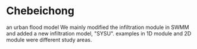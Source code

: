 # Chebeichong
an urban flood model
We mainly modified the infiltration module in SWMM and added a new infiltration model, "SYSU".
examples in 1D module and 2D module were different study areas. 
